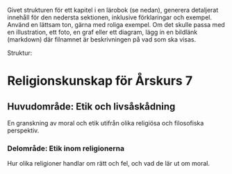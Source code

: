 Givet strukturen för ett kapitel i en lärobok (se nedan), generera detaljerat innehåll för den nedersta sektionen, inklusive förklaringar och exempel.
Använd en lättsam ton, gärna med roliga exempel.
Om det skulle passa med en illustration, ett foto, en graf eller ett diagram, lägg in en bildlänk (markdown) där filnamnet är beskrivningen på vad som ska visas.

Struktur:
# Religionskunskap för Årskurs 7
## Huvudområde: Etik och livsåskådning
En granskning av moral och etik utifrån olika religiösa och filosofiska perspektiv.
### Delområde: Etik inom religionerna
Hur olika religioner handlar om rätt och fel, och vad de lär ut om moral.
